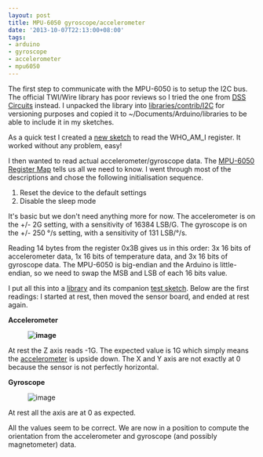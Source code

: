 ```yaml
---
layout: post
title: MPU-6050 gyroscope/accelerometer
date: '2013-10-07T22:13:00+08:00'
tags:
- arduino
- gyroscope
- accelerometer
- mpu6050
---
```

The first step to communicate with the MPU-6050 is to setup the I2C bus. The official TWI/Wire library has poor reviews so I tried the one from [DSS Circuits](https://www.dsscircuits.com/articles/arduino-i2c-master-library.html) instead. I unpacked the library into [libraries/contrib/I2C](https://github.com/marcv81/quadcopter/tree/061e2fd229f7f7cb083cbfa6e5aabdc661e4131d/libraries/contrib/I2C) for versioning purposes and copied it to ~/Documents/Arduino/libraries to be able to include it in my sketches.

As a quick test I created a [new sketch](https://github.com/marcv81/quadcopter/blob/9ed9d4e792d77aa62858570bf557dabb549d7868/sketches/I2CTest/I2CTest.ino) to read the WHO\_AM\_I register. It worked without any problem, easy!

I then wanted to read actual accelerometer/gyroscope data. The [MPU-6050 Register Map](https://www.invensense.com/mems/gyro/documents/RM-MPU-6000A.pdf) tells us all we need to know. I went through most of the descriptions and chose the following initialisation sequence.

1. Reset the device to the default settings
2. Disable the sleep mode

It's basic but we don't need anything more for now. The accelerometer is on the +/- 2G setting, with a sensitivity of 16384 LSB/G. The gyroscope is on the +/- 250 °/s setting, with a sensitivity of 131 LSB/°/s.

Reading 14 bytes from the register 0x3B gives us in this order: 3x 16 bits of accelerometer data, 1x 16 bits of temperature data, and 3x 16 bits of gyroscope data. The MPU-6050 is big-endian and the Arduino is little-endian, so we need to swap the MSB and LSB of each 16 bits value.

I put all this into a [library](https://github.com/marcv81/quadcopter/tree/3d1f3dbaea2709146d5706d666cc74b6ff8518d6/libraries/MPU6050) and its companion [test sketch](https://github.com/marcv81/quadcopter/blob/3d1f3dbaea2709146d5706d666cc74b6ff8518d6/sketches/MPU6050Test/MPU6050Test.ino). Below are the first readings: I started at rest, then moved the sensor board, and ended at rest again.

**Accelerometer**

**<figure class="tmblr-full" data-orig-height="272" data-orig-width="500"><img alt="image" src="https://64.media.tumblr.com/be287f5f442dab8700944a56603d0477/4ecf2fbc3628cd19-b2/s540x810/3699c5dbd07a2d3fbbb90e0d7f40c1b82ef4a1ee.jpg" data-orig-height="272" data-orig-width="500"></figure>**

At rest the Z axis reads -1G. The expected value is 1G which simply means the [accelerometer](https://en.wikipedia.org/wiki/Accelerometer) is upside down. The X and Y axis are not exactly at 0 because the sensor is not perfectly horizontal.

**Gyroscope**

<figure class="tmblr-full" data-orig-height="249" data-orig-width="500"><img alt="image" src="https://64.media.tumblr.com/0e6e92ec2280762f9499e6b3fc1a35d5/4ecf2fbc3628cd19-0c/s540x810/99826a5c996bab0d29ffab54a7a9fed4ceff7f2e.jpg" data-orig-height="249" data-orig-width="500"></figure>

At rest all the axis are at 0 as expected.

All the values seem to be correct. We are now in a position to compute the orientation from the accelerometer and gyroscope (and possibly magnetometer) data.
